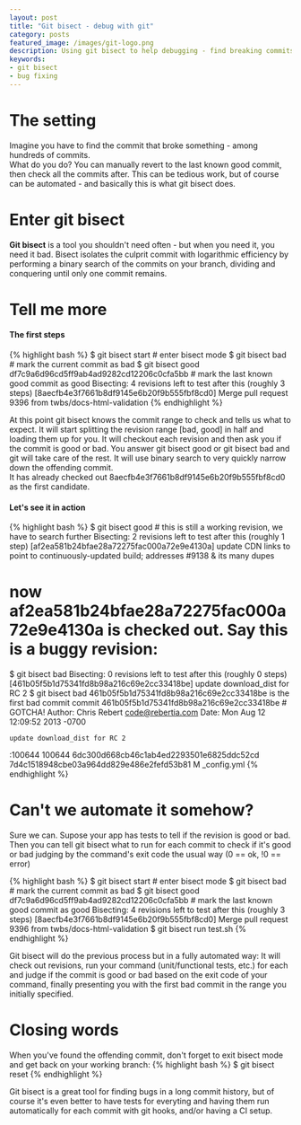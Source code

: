 ```yaml
---
layout: post
title: "Git bisect - debug with git"
category: posts
featured_image: /images/git-logo.png
description: Using git bisect to help debugging - find breaking commits
keywords:
- git bisect
- bug fixing
---
```

# The setting

Imagine you have to find the commit that broke something - among hundreds of commits.  
What do you do? You can manually revert to the last known good commit, then check all the commits after. This can be tedious work, but of course can be automated - and basically this is what git bisect does.  

# Enter git bisect

__Git bisect__ is a tool you shouldn't need often - but when you need it, you need it bad. Bisect isolates the culprit commit with logarithmic efficiency by performing a binary search of the commits on your branch, dividing and conquering until only one commit remains.

# Tell me more

#### The first steps

{% highlight bash %}
$ git bisect start                                              # enter bisect mode
$ git bisect bad                                                # mark the current commit as bad
$ git bisect good df7c9a6d96cd5ff9ab4ad9282cd12206c0cfa5bb      # mark the last known good commit as good
Bisecting: 4 revisions left to test after this (roughly 3 steps)
[8aecfb4e3f7661b8df9145e6b20f9b555fbf8cd0] Merge pull request 9396 from twbs/docs-html-validation
{% endhighlight %}

At this point git bisect knows the commit range to check and tells us what to expect. It will start splitting the revision range [bad, good] in half and loading them up for you. It will checkout each revision and then ask you if the commit is good or bad. You answer git bisect good or git bisect bad and git will take care of the rest. It will use binary search to very quickly narrow down the offending commit.  
It has already checked out 8aecfb4e3f7661b8df9145e6b20f9b555fbf8cd0 as the first candidate. 

#### Let's see it in action

{% highlight bash %}
$ git bisect good                                               # this is still a working revision, we have to search further
Bisecting: 2 revisions left to test after this (roughly 1 step)
[af2ea581b24bfae28a72275fac000a72e9e4130a] update CDN links to point to continuously-updated build; addresses #9138 & its many dupes
# now af2ea581b24bfae28a72275fac000a72e9e4130a is checked out. Say this is a buggy revision:
$ git bisect bad
Bisecting: 0 revisions left to test after this (roughly 0 steps)
[461b05f5b1d75341fd8b98a216c69e2cc33418be] update download_dist for RC 2
$ git bisect bad
461b05f5b1d75341fd8b98a216c69e2cc33418be is the first bad commit
commit 461b05f5b1d75341fd8b98a216c69e2cc33418be                 # GOTCHA!
Author: Chris Rebert <code@rebertia.com>
Date:   Mon Aug 12 12:09:52 2013 -0700

    update download_dist for RC 2

:100644 100644 6dc300d668cb46c1ab4ed2293501e6825ddc52cd 7d4c1518948cbe03a964dd829e486e2fefd53b81 M  _config.yml
{% endhighlight %}

# Can't we automate it somehow?

Sure we can. Supose your app has tests to tell if the revision is good or bad. Then you can tell git bisect what to run for each commit to check if it's good or bad judging by the command's exit code the usual way (0 == ok, !0 == error)

{% highlight bash %}
$ git bisect start                                              # enter bisect mode
$ git bisect bad                                                # mark the current commit as bad
$ git bisect good df7c9a6d96cd5ff9ab4ad9282cd12206c0cfa5bb      # mark the last known good commit as good
Bisecting: 4 revisions left to test after this (roughly 3 steps)
[8aecfb4e3f7661b8df9145e6b20f9b555fbf8cd0] Merge pull request 9396 from twbs/docs-html-validation
$ git bisect run test.sh
{% endhighlight %}

Git bisect will do the previous process but in a fully automated way: It will check out revisions, run your command (unit/functional tests, etc.) for each and judge if the commit is good or bad based on the exit code of your command, finally presenting you with the first bad commit in the range you initially specified.

# Closing words

When you've found the offending commit, don't forget to exit bisect mode and get back on your working branch:
{% highlight bash %}
$ git bisect reset
{% endhighlight %}

Git bisect is a great tool for finding bugs in a long commit history, but of course it's even better to have tests for everyting and having them run automatically for each commit with git hooks, and/or having a CI setup.